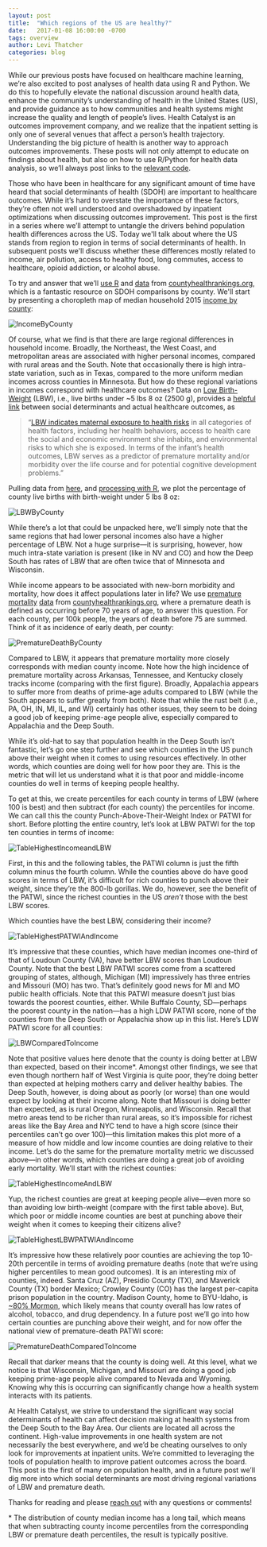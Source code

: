 ```yaml
---
layout: post
title:  "Which regions of the US are healthy?"
date:   2017-01-08 16:00:00 -0700
tags: overview
author: Levi Thatcher
categories: blog
---
```


While our previous posts have focused on healthcare machine learning, we’re also excited to post analyses of health data using R and Python. We do this to hopefully elevate the national discussion around health data, enhance the community’s understanding of health in the United States (US), and provide guidance as to how communities and health systems might increase the quality and length of people’s lives. Health Catalyst is an outcomes improvement company, and we realize that the inpatient setting is only one of several venues that affect a person’s health trajectory. Understanding the big picture of health is another way to approach outcomes improvements. These posts will not only attempt to educate on findings about health, but also on how to use R/Python for health data analysis, so we’ll always post links to the [relevant code](https://gist.github.com/levithatcher/070496ca48c165d7ced37e0ffcd24dc7).

Those who have been in healthcare for any significant amount of time have heard that social determinants of health (SDOH) are important to healthcare outcomes. While it’s hard to overstate the importance of these factors, they’re often not well understood and overshadowed by inpatient optimizations when discussing outcomes improvement. This post is the first in a series where we’ll attempt to untangle the drivers behind population health differences across the US. Today we'll talk about where the US stands from region to region in terms of social determinants of health. In subsequent posts we'll discuss whether these differences mostly related to income, air pollution, access to healthy food, long commutes, access to healthcare, opioid addiction, or alcohol abuse.

To try and answer that we’ll [use R](https://gist.github.com/levithatcher/070496ca48c165d7ced37e0ffcd24dc7) and [data](http://www.countyhealthrankings.org/sites/default/files/2015%20CHR%20Analytic%20Data.csv) from [countyhealthrankings.org](http://www.countyhealthrankings.org/), which is a fantastic resource on SDOH comparisons by county. We'll start by presenting a choropleth map of median household 2015 [income by county](http://www.countyhealthrankings.org/measure/median-household-income):

![IncomeByCounty](/assets/Post10CountyHealthOverview/MedianIncomeByCounty.jpg)

Of course, what we find is that there are large regional differences in household income. Broadly, the Northeast, the West Coast, and metropolitan areas are associated with higher personal incomes, compared with rural areas and the South. Note that occasionally there is high intra-state variation, such as in Texas, compared to the more uniform median incomes across counties in Minnesota. But how do these regional variations in incomes correspond with healthcare outcomes? Data on [Low Birth-Weight](http://www.countyhealthrankings.org/measure/low-birthweight) (LBW), i.e., live births under ~5 lbs 8 oz (2500 g), provides a [helpful link](https://www.ncbi.nlm.nih.gov/pubmed/7633862) between social determinants and actual healthcare outcomes, as

> “[LBW indicates maternal exposure to health risks](http://www.countyhealthrankings.org/measure/low-birthweight) in all categories of health factors, including her health behaviors, access to health care the social and economic environment she inhabits, and environmental risks to which she is exposed. In terms of the infant’s health outcomes, LBW serves as a predictor of premature mortality and/or morbidity over the life course and for potential cognitive development problems.” 
 
Pulling data from [here](http://www.countyhealthrankings.org/measure/low-birthweight), and [processing with R](https://gist.github.com/levithatcher/070496ca48c165d7ced37e0ffcd24dc7), we plot the percentage of county live births with birth-weight under 5 lbs 8 oz:

![LBWByCounty](/assets/Post10CountyHealthOverview/LowBirthWeightByCounty.jpg)

While there’s a lot that could be unpacked here, we’ll simply note that the same regions that had lower personal incomes also have a higher percentage of LBW. Not a huge surprise—it is surprising, however, how much intra-state variation is present (like in NV and CO) and how the Deep South has rates of LBW that are often twice that of Minnesota and Wisconsin.

While income appears to be associated with new-born morbidity and mortality, how does it affect populations later in life? We use [premature mortality](http://www.countyhealthrankings.org/measure/premature-death-ypll) [data](http://www.countyhealthrankings.org/sites/default/files/2015%20CHR%20Analytic%20Data.csv) from [countyhealthrankings.org](http://www.countyhealthrankings.org/), where a premature death is defined as occurring before 70 years of age, to answer this question. For each county, per 100k people, the years of death before 75 are summed. Think of it as incidence of early death, per county:

![PrematureDeathByCounty](/assets/Post10CountyHealthOverview/PrematureDeathByCounty.jpg)
  
Compared to LBW, it appears that premature mortality more closely corresponds with median county income. Note how the high incidence of premature mortality across Arkansas, Tennessee, and Kentucky closely tracks income (comparing with the first figure). Broadly, Appalachia appears to suffer more from deaths of prime-age adults compared to LBW (while the South appears to suffer greatly from both). Note that while the rust belt (i.e., PA, OH, IN, MI, IL, and WI) certainly has other issues, they seem to be doing a good job of keeping prime-age people alive, especially compared to Appalachia and the Deep South. 

While it’s old-hat to say that population health in the Deep South isn’t fantastic, let’s go one step further and see which counties in the US punch above their weight when it comes to using resources effectively. In other words, which counties are doing well for how poor they are. This is the metric that will let us understand what it is that poor and middle-income counties do well in terms of keeping people healthy.

To get at this, we create percentiles for each county in terms of LBW (where 100 is best) and then subtract (for each county) the percentiles for income. We can call this the county Punch-Above-Their-Weight Index or PATWI for short. Before plotting the entire country, let’s look at LBW PATWI for the top ten counties in terms of income:

![TableHighestIncomeandLBW](/assets/Post10CountyHealthOverview/TableHighestIncomeAndLBW.png)

First, in this and the following tables, the PATWI column is just the fifth column minus the fourth column. While the counties above do have good scores in terms of LBW, it’s difficult for rich counties to punch above their weight, since they’re the 800-lb gorillas. We do, however, see the benefit of the PATWI, since the richest counties in the US *aren’t* those with the best LBW scores.

Which counties have the best LBW, considering their income?
 
![TableHighestPATWIAndIncome](/assets/Post10CountyHealthOverview/TableHighestLBWPATWIAndIncome.png)

It’s impressive that these counties, which have median incomes one-third of that of Loudoun County (VA), have better LBW scores than Loudoun County. Note that the best LBW PATWI scores come from a scattered grouping of states, although, Michigan (MI) impressively has three entries and Missouri (MO) has two. That’s definitely good news for MI and MO public health officials. Note that this PATWI measure doesn’t just bias towards the poorest counties, either. While Buffalo County, SD—perhaps the poorest county in the nation—has a high LDW PATWI score, none of the counties from the Deep South or Appalachia show up in this list. Here’s LDW PATWI score for all counties:

 ![LBWComparedToIncome](/assets/Post10CountyHealthOverview/LBWComparedToIncomeByCounty.jpg)

Note that positive values here denote that the county is doing better at LBW than expected, based on their income*. Amongst other findings, we see that even though northern half of West Virginia is quite poor, they’re doing better than expected at helping mothers carry and deliver healthy babies. The Deep South, however, is doing about as poorly (or worse) than one would expect by looking at their income along. Note that Missouri is doing better than expected, as is rural Oregon, Minneapolis, and Wisconsin. Recall that metro areas tend to be richer than rural areas, so it’s impossible for richest areas like the Bay Area and NYC tend to have a high score (since their percentiles can’t go over 100)—this limitation makes this plot more of a measure of how middle and low income counties are doing relative to their income.
Let’s do the same for the premature mortality metric we discussed above—in other words, which counties are doing a great job of avoiding early mortality. We’ll start with the richest counties:

![TableHighestIncomeAndLBW](/assets/Post10CountyHealthOverview/TableHighestIncomeAndPrematureDeath.png)
 
Yup, the richest counties are great at keeping people alive—even more so than avoiding low birth-weight (compare with the first table above). But, which poor or middle income counties are best at punching above their weight when it comes to keeping their citizens alive?
  
![TableHighestLBWPATWIAndIncome](/assets/Post10CountyHealthOverview/TableHighestPrematureDeathPATWIAndIncome.png)

It’s impressive how these relatively poor counties are achieving the top 10-20th percentile in terms of avoiding premature deaths (note that we’re using higher percentiles to mean good outcomes). It is an interesting mix of counties, indeed. Santa Cruz (AZ), Presidio County (TX), and Maverick County (TX) border Mexico; Crowley County (CO) has the largest per-capita prison population in the country. Madison County, home to BYU-Idaho, is [~80% Mormon](http://www.slate.com/articles/life/map_of_the_week/2012/02/mormon_population_in_the_u_s_an_interactive_map.html), which likely means that county overall has low rates of alcohol, tobacco, and drug dependency. In a future post we’ll go into how certain counties are punching above their weight, and for now offer the national view of premature-death PATWI score:

![PrematureDeathComparedToIncome](/assets/Post10CountyHealthOverview/PrematureDeathComparedToIncomeByCounty.jpg)

Recall that darker means that the county is doing well. At this level, what we notice is that Wisconsin, Michigan, and Missouri are doing a good job keeping prime-age people alive compared to Nevada and Wyoming. Knowing why this is occurring can significantly change how a health system interacts with its patients.

At Health Catalyst, we strive to understand the significant way social determinants of health can affect decision making at health systems from the Deep South to the Bay Area. Our clients are located all across the continent. High-value improvements in one health system are not necessarily the best everywhere, and we’d be cheating ourselves to only look for improvements at inpatient units. We’re committed to leveraging the tools of population health to improve patient outcomes across the board. 
This post is the first of many on population health, and in a future post we’ll dig more into which social determinants are most driving regional variations of LBW and premature death.

Thanks for reading and please [reach out](/contact.html) with any questions or comments!

\* The distribution of county median income has a long tail, which means that when subtracting county income percentiles from the corresponding LBW or premature death percentiles, the result is typically positive. 